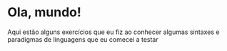 # Ola, mundo!
 
 Aqui estão alguns exercícios que eu fiz ao conhecer algumas sintaxes e paradigmas de linguagens que eu comecei a testar
